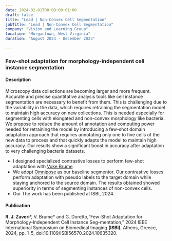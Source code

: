 ```yaml
---
date: 2024-02-01T00:00:00+01:00
draft: false
title: "Lead | Non-Convex Cell Segmentation"
jobTitle: "Lead | Non-Convex Cell Segmentation"
company: "Vision and Learning Group"
location: "Morgantown, West Virginia"
duration: "August 2023 - December 2023"

---
```

### Few-shot adaptation for morphology-independent cell instance segmentation

#### Description 
Microscopy data collections are becoming larger and more frequent. Accurate and precise quantitative analysis tools like cell instance segmentation are necessary to benefit from them. This is challenging due to the variability in the data, which requires retraining the segmentation model to maintain high accuracy on new collections. This is needed especially for segmenting cells with elongated and non-convex morphology like bacteria. We propose to reduce the amount of annotation and computing power needed for retraining the model by introducing a few-shot domain adaptation approach that requires annotating only one to five cells of the new data to process and that quickly adapts the model to maintain high accuracy. Our results show a significant boost in accuracy after adaptation to very challenging bacteria datasets.

- I designed specialized contrastive losses to perform few-shot adaptation with [Voke Brume](https://www.linkedin.com/in/voke-brume-6b6321207/). 
- We adopt [Omnipose](https://www.nature.com/articles/s41592-022-01639-4) as our baseline segmentor. Our contrastive losses perform adaptation with pseudo labels to the target domain while staying anchored to the source domain. The results obtained showed superiority in terms of segmenting instances of non-convex cells.  
- Our The work has been published at ISBI, 2024.

#### Publication

**R. J. Zaveri***, V. Brume* and G. Doretto,“Few-Shot Adaptation for Morphology-Independent Cell Instance Seg-mentation,” 2024 IEEE International Symposium on Biomedical Imaging **(ISBI)**, Athens, Greece, 2024, pp. 1-5, doi:10.1109/ISBI56570.2024.10635320.
